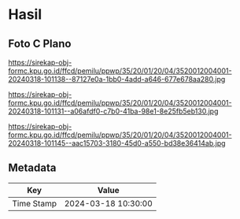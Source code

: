 # Hasil

## Foto C Plano

https://sirekap-obj-formc.kpu.go.id/ffcd/pemilu/ppwp/35/20/01/20/04/3520012004001-20240318-101138--87127e0a-1bb0-4add-a646-677e678aa280.jpg

https://sirekap-obj-formc.kpu.go.id/ffcd/pemilu/ppwp/35/20/01/20/04/3520012004001-20240318-101131--a06afdf0-c7b0-41ba-98e1-8e25fb5eb130.jpg

https://sirekap-obj-formc.kpu.go.id/ffcd/pemilu/ppwp/35/20/01/20/04/3520012004001-20240318-101145--aac15703-3180-45d0-a550-bd38e36414ab.jpg


## Metadata

| Key        | Value               |
| ---------- | ------------------- |
| Time Stamp | 2024-03-18 10:30:00 |



